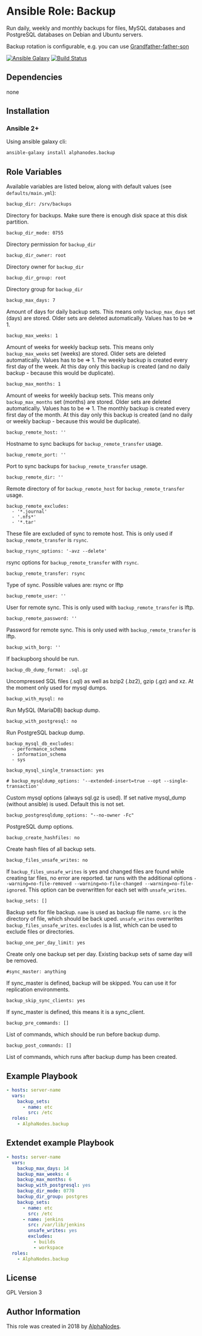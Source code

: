 # Ansible Role: Backup

Run daily, weekly and monthly backups for files, MySQL databases and PostgreSQL databases on Debian and Ubuntu servers.

Backup rotation is configurable, e.g. you can use [Grandfather-father-son](https://en.wikipedia.org/wiki/Backup_rotation_scheme#Grandfather-father-son)

[![Ansible Galaxy](https://img.shields.io/badge/galaxy-alphanodes.backup-660198.svg)](https://galaxy.ansible.com/AlphaNodes/backup)
[![Build Status](https://travis-ci.org/AlphaNodes/ansible-backup.svg?branch=master)](https://travis-ci.org/AlphaNodes/ansible-backup)

## Dependencies

  none

## Installation

### Ansible 2+

Using ansible galaxy cli:

```bash
ansible-galaxy install alphanodes.backup
```

## Role Variables

Available variables are listed below, along with default values (see `defaults/main.yml`):

```
backup_dir: /srv/backups
```

Directory for backups. Make sure there is enough disk space at this disk partition.


```
backup_dir_mode: 0755
```

Directory permission for `backup_dir`


```
backup_dir_owner: root
```

Directory owner for `backup_dir`


```
backup_dir_group: root
```

Directory group for `backup_dir`


```
backup_max_days: 7
```

Amount of days for daily backup sets. This means only `backup_max_days` set (days) are stored. Older sets are deleted automatically. Values has to be => 1.


```
backup_max_weeks: 1
```

Amount of weeks for weekly backup sets. This means only `backup_max_weeks` set (weeks) are stored. Older sets are deleted automatically. Values has to be => 1. The weekly backup is created every first day of the week. At this day only this backup is created (and no daily backup - because this would be duplicate).


```
backup_max_months: 1
```

Amount of weeks for weekly backup sets. This means only `backup_max_months` set (months) are stored. Older sets are deleted automatically. Values has to be => 1. The monthly backup is created every first day of the month. At this day only this backup is created (and no daily or weekly backup - because this would be duplicate).


```
backup_remote_host: ''
```

Hostname to sync backups for `backup_remote_transfer` usage.

```
backup_remote_port: ''
```

Port to sync backups for `backup_remote_transfer` usage.


```
backup_remote_dir: ''
```

Remote directory of for `backup_remote_host` for `backup_remote_transfer` usage.

```
backup_remote_excludes:
  - '*.journal'
  - '.nfs*'
  - '*.tar'
```

These file are excluded of sync to remote host. This is only used if `backup_remote_transfer` is `rsync`.


```
backup_rsync_options: '-avz --delete'
```

rsync options for `backup_remote_transfer` with `rsync`.


```
backup_remote_transfer: rsync
```

Type of sync. Possible values are: rsync or lftp


```
backup_remote_user: ''
```

User for remote sync. This is only used  with `backup_remote_transfer` is lftp.


```
backup_remote_password: ''
```

Password for remote sync. This is only used  with `backup_remote_transfer` is lftp.

```
backup_with_borg: ''
```

If backupborg should be run.


```
backup_db_dump_format: .sql.gz
```

Uncompressed SQL files (.sql) as well as bzip2 (.bz2), gzip (.gz) and xz. At the moment only used for mysql dumps.


```
backup_with_mysql: no
```

Run MySQL (MariaDB) backup dump.


```
backup_with_postgresql: no
```

Run PostgreSQL backup dump.


```
backup_mysql_db_excludes:
  - performance_schema
  - information_schema
  - sys
```

```
backup_mysql_single_transaction: yes
```

```
# backup_mysqldump_options: '--extended-insert=true --opt --single-transaction'
```

Custom mysql options (always sql.gz is used). If set native mysql_dump (without ansible) is used. Default this is not set.


```
backup_postgresqldump_options: "--no-owner -Fc"
```

PostgreSQL dump options.


```
backup_create_hashfiles: no
```

Create hash files of all backup sets.



```
backup_files_unsafe_writes: no
```

If `backup_files_unsafe_writes` is yes and changed files are found while creating tar files, no error are reported. tar runs with the additional options `--warning=no-file-removed --warning=no-file-changed --warning=no-file-ignored`.
This option can be overwritten for each set with `unsafe_writes`.

```
backup_sets: []
```

Backup sets for file backup. `name` is used as backup file name. `src` is the directory of file, which should be back uped. `unsafe_writes` overwrites `backup_files_unsafe_writes`. `excludes` is a list, which can be used to exclude files or directories.


```
backup_one_per_day_limit: yes
```

Create only one backup set per day. Existing backup sets of same day will be removed.


```
#sync_master: anything
```

If sync_master is defined, backup will be skipped. You can use it for replication environments.


```
backup_skip_sync_clients: yes
```

If sync_master is defined, this means it is a sync_client.


```
backup_pre_commands: []
```

List of commands, which should be run before backup dump.



```
backup_post_commands: []
```

List of commands, which runs after backup dump has been created.



## Example Playbook

```yaml
- hosts: server-name
  vars:
    backup_sets:
      - name: etc
        src: /etc
  roles:
    - AlphaNodes.backup
```

## Extendet example Playbook

```yaml
- hosts: server-name
  vars:
    backup_max_days: 14
    backup_max_weeks: 4
    backup_max_months: 6
    backup_with_postgresql: yes
    backup_dir_mode: 0770
    backup_dir_group: postgres
    backup_sets:
      - name: etc
        src: /etc
      - name: jenkins
        src: /var/lib/jenkins
        unsafe_writes: yes
        excludes:
          - builds
          - workspace
  roles:
    - AlphaNodes.backup
```

## License

GPL Version 3

## Author Information

This role was created in 2018 by [AlphaNodes](https://alphanodes.com/).
